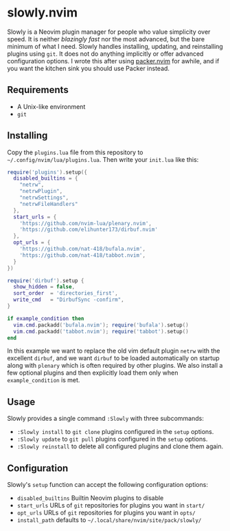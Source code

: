 slowly.nvim
===========
Slowly is a Neovim plugin manager for people who value simplicity over speed.
It is neither *blazingly fast* nor the most advanced, but the bare minimum of
what I need. Slowly handles installing, updating, and reinstalling plugins
using `git`. It does not do anything implicitly or offer advanced
configuration options. I wrote this after using [packer.nvim](https://github.com/wbthomason/packer.nvim)
for awhile, and if you want the kitchen sink you should use Packer instead.

Requirements
------------
* A Unix-like environment
* `git`

Installing
----------
Copy the `plugins.lua` file from this repository to
`~/.config/nvim/lua/plugins.lua`. Then write your `init.lua` like this:

```lua
require('plugins').setup({ 
  disabled_builtins = {
    "netrw",
    "netrwPlugin",
    "netrwSettings",
    "netrwFileHandlers"
  },
  start_urls = {
    'https://github.com/nvim-lua/plenary.nvim',
    'https://github.com/elihunter173/dirbuf.nvim'
  },
  opt_urls = {
    'https://github.com/nat-418/bufala.nvim',
    'https://github.com/nat-418/tabbot.nvim',
  }
})

require('dirbuf').setup {
  show_hidden = false,
  sort_order  = 'directories_first',
  write_cmd   = "DirbufSync -confirm",
}

if example_condition then
  vim.cmd.packadd('bufala.nvim'); require('bufala').setup()
  vim.cmd.packadd('tabbot.nvim'); require('tabbot').setup()
end
```

In this example we want to replace the old vim default plugin `netrw` with
the excellent `dirbuf`, and we want `dirbuf` to be loaded automatically on
startup along with `plenary` which is often required by other plugins. 
We also install a few optional plugins and then explicitly load them only
when `example_condition` is met.

Usage
-----
Slowly provides a single command `:Slowly` with three subcommands:
* `:Slowly install` to `git clone` plugins configured in the `setup` options.
* `:Slowly update`  to `git pull`  plugins configured in the `setup` options.
* `:Slowly reinstall` to delete all configured plugins and clone them again.

Configuration
-------------
Slowly's `setup` function can accept the following configuration options:
* `disabled_builtins` Builtin Neovim plugins to disable
* `start_urls` URLs of `git` repositories for plugins you want in `start/`
* `opt_urls` URLs of `git` repositories for plugins you want in `opts/`
* `install_path` defaults to `~/.local/share/nvim/site/pack/slowly/`

